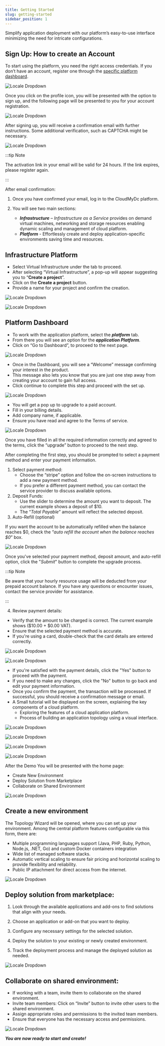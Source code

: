 ```yaml
---
title: Getting Started
slug: getting-started
sidebar_position: 1
---
```


Simplify application deployment with our platform’s easy-to-use interface minimizing the need for intricate configurations.

## Sign Up: How to create an Account

To start using the platform, you need the right access credentials. If you don’t have an account, register one through the [specific platform dashboard](https://cloudmydc.com/).

<div style={{
    display:'flex',
    justifyContent: 'center',
    margin: '0 0 1rem 0'
}}>

![Locale Dropdown](./img/GettingStarted/01.png)

</div>

Once you click on the profile icon, you will be presented with the option to sign up, and the following page will be presented to you for your account registration.

<div style={{
    display:'flex',
    justifyContent: 'center',
    margin: '0 0 1rem 0'
}}>

![Locale Dropdown](./img/GettingStarted/02.png)

</div>

After signing up, you will receive a confirmation email with further instructions. Some additional verification, such as CAPTCHA might be necessary.

<div style={{
    display:'flex',
    justifyContent: 'center',
    margin: '0 0 1rem 0'
}}>

![Locale Dropdown](./img/GettingStarted/03.png)

</div>

:::tip Note

The activation link in your email will be valid for 24 hours. If the link expires, please register again.

:::

After email confirmation:

1. Once you have confirmed your email, log in to the CloudMyDc platform.

2. You will see two main sections:
   - **_Infrastructure_** – _Infrastructure as a Service_ provides on demand virtual machines, networking and storage resources enabling dynamic scaling and management of cloud platform.
   - **_Platform_** - Effortlessly create and deploy application-specific environments saving time and resources.

## Infrastructure Platform

- Select Virtual Infrastructure under the tab to proceed.
- After selecting “Virtual Infrastructure”, a pop-up will appear suggesting you to “**Create a project**”.
- Click on the **Create a project** button.
- Provide a name for your project and confirm the creation.

<div style={{
    display:'flex',
    justifyContent: 'center',
    margin: '0 0 1rem 0'
}}>

![Locale Dropdown](./img/GettingStarted/04.png)

</div>

<div style={{
    display:'flex',
    justifyContent: 'center',
    margin: '0 0 1rem 0'
}}>

![Locale Dropdown](./img/GettingStarted/05.png)

</div>

## Platform Dashboard

- To work with the application platform, select the **_platform_** tab.
- From there you will see an option for the **_application Platform_**.
- Click on “Go to Dashboard”, to proceed to the next page.

<div style={{
    display:'flex',
    justifyContent: 'center',
    margin: '0 0 1rem 0'
}}>

![Locale Dropdown](./img/GettingStarted/06.png)

</div>

- Once in the Dashboard, you will see a “Welcome” message confirming your interest in the product.
- This message also lets you know that you are just one step away from creating your account to gain full access.
- Click continue to complete this step and proceed with the set up.

<div style={{
    display:'flex',
    justifyContent: 'center',
    margin: '0 0 1rem 0'
}}>

![Locale Dropdown](./img/GettingStarted/07.png)

</div>

- You will get a pop up to upgrade to a paid account.
- Fill in your billing details.
- Add company name, if applicable.
- Ensure you have read and agree to the Terms of service.

<div style={{
    display:'flex',
    justifyContent: 'center',
    margin: '0 0 1rem 0'
}}>

![Locale Dropdown](./img/GettingStarted/08.png)

</div>

Once you have filled in all the required information correctly and agreed to the terms, click the “upgrade” button to proceed to the next step.

After completing the first step, you should be prompted to select a payment method and enter your payment information.

1. Select payment method:
   - Choose the “stripe” option and follow the on-screen instructions to add a new payment method.
   - If you prefer a different payment method, you can contact the service provider to discuss available options.
2. Deposit Funds:
   - Use the slider to determine the amount you want to deposit. The current example shows a deposit of $10.
   - The “_Total Payable_” amount will reflect the selected deposit.
3. Auto-Refill (optional)

If you want the account to be automatically refilled when the balance reaches $0, check the “_auto refill the account when the balance reaches $0_” box.

<div style={{
    display:'flex',
    justifyContent: 'center',
    margin: '0 0 1rem 0'
}}>

![Locale Dropdown](./img/GettingStarted/09.png)

</div>

Once you've selected your payment method, deposit amount, and auto-refill option, click the "_Submit_" button to complete the upgrade process.

:::tip Note

Be aware that your hourly resource usage will be deducted from your prepaid account balance.
If you have any questions or encounter issues, contact the service provider for assistance.

:::

4. Review payment details:

- Verify that the amount to be charged is correct. The current example shows ($10.00 + $0.00 VAT).
- Ensure that the selected payment method is accurate.
- If you're using a card, double-check that the card details are entered correctly.

<div style={{
    display:'flex',
    justifyContent: 'center',
    margin: '0 0 1rem 0'
}}>

![Locale Dropdown](./img/GettingStarted/10.png)

</div>

<div style={{
    display:'flex',
    justifyContent: 'center',
    margin: '0 0 1rem 0'
}}>

![Locale Dropdown](./img/GettingStarted/11.png)

</div>

- If you're satisfied with the payment details, click the "Yes" button to proceed with the payment.
- If you need to make any changes, click the "No" button to go back and edit your payment information.
- Once you confirm the payment, the transaction will be processed. If successful, you should receive a confirmation message or email.
- A Small tutorial will be displayed on the screen, explaining the key components of a cloud platform.
  - Exploring the features of a cloud application platform.
  - Process of building an application topology using a visual interface.

<div style={{
    display:'flex',
    justifyContent: 'center',
    margin: '0 0 1rem 0'
}}>

![Locale Dropdown](./img/GettingStarted/12.png)

</div>

<div style={{
    display:'flex',
    justifyContent: 'center',
    margin: '0 0 1rem 0'
}}>

![Locale Dropdown](./img/GettingStarted/13.png)

</div>

<div style={{
    display:'flex',
    justifyContent: 'center',
    margin: '0 0 1rem 0'
}}>

![Locale Dropdown](./img/GettingStarted/14.png)

</div>

<div style={{
    display:'flex',
    justifyContent: 'center',
    margin: '0 0 1rem 0'
}}>

![Locale Dropdown](./img/GettingStarted/15.png)

</div>

After the Demo You will be presented with the home page:

- Create New Environment
- Deploy Solution from Marketplace
- Collaborate on Shared Environment

<div style={{
    display:'flex',
    justifyContent: 'center',
    margin: '0 0 1rem 0'
}}>

![Locale Dropdown](./img/GettingStarted/16.png)

</div>

## Create a new environment

The Topology Wizard will be opened, where you can set up your environment. Among the central platform features configurable via this form, there are:

- Multiple programming languages support (Java, PHP, Ruby, Python, Node.js, .NET, Go) and custom Docker containers integration
- Wide list of managed software stacks.
- Automatic vertical scaling to ensure fair pricing and horizontal scaling to provide flexibility and reliability.
- Public IP attachment for direct access from the internet.

<div style={{
    display:'flex',
    justifyContent: 'center',
    margin: '0 0 1rem 0'
}}>

![Locale Dropdown](./img/GettingStarted/17.png)

</div>

## Deploy solution from marketplace:

1. Look through the available applications and add-ons to find solutions that align with your needs.

2. Choose an application or add-on that you want to deploy.

3. Configure any necessary settings for the selected solution.

4. Deploy the solution to your existing or newly created environment.

5. Track the deployment process and manage the deployed solution as needed.

<div style={{
    display:'flex',
    justifyContent: 'center',
    margin: '0 0 1rem 0'
}}>

![Locale Dropdown](./img/GettingStarted/18.png)

</div>

## Collaborate on shared environment:

- If working with a team, invite them to collaborate on the shared environment.
- Invite team members: Click on “Invite” button to invite other users to the shared environment.
- Assign appropriate roles and permissions to the invited team members.
- Ensure that everyone has the necessary access and permissions.

<div style={{
    display:'flex',
    justifyContent: 'center',
    margin: '0 0 1rem 0'
}}>

![Locale Dropdown](./img/GettingStarted/19.png)

</div>

**_You are now ready to start and create!_**
